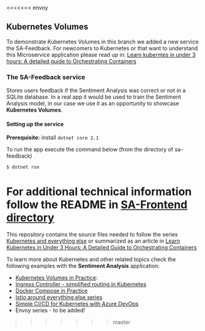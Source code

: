 <<<<<<< envoy
## Kubernetes Volumes

To demonstrate Kubernetes Volumes in this branch we added a new service the SA-Feedback. For newcomers to Kubernetes or that want to understand this Microservice application please read up in: [Learn kuberntes in under 3 hours: A detailed guide to Orchestrating Containers](https://medium.freecodecamp.org/learn-kubernetes-in-under-3-hours-a-detailed-guide-to-orchestrating-containers-114ff420e882)

### The SA-Feedback service

Stores users feedback if the Sentiment Analysis was correct or not in a SQLite database. In a real app it would be used to train the Sentiment Analysis model, in our case we use it as an opportunity to showcase **Kubernetes Volumes**.

#### Setting up the service

**Prerequisite:** install `dotnet core 2.1` 

To run the app execute the command below (from the directory of sa-feedback)

```
$ dotnet run
```

For additional technical information follow the README in [SA-Frontend directory](sa-feedback\README.md)
=======
This repository contains the source files needed to follow the series [Kubernetes and everything else](https://rinormaloku.com/series/kubernetes-and-everything-else/) or summarized as an article in [Learn Kubernetes in Under 3 Hours: A Detailed Guide to Orchestrating Containers](https://medium.freecodecamp.org/learn-kubernetes-in-under-3-hours-a-detailed-guide-to-orchestrating-containers-114ff420e882)

To learn more about Kubernetes and other related topics check the following examples with the **Sentiment Analysis** application:

* [Kubernetes Volumes in Practice](https://rinormaloku.com/kubernetes-volumes-in-practice/):
* [Ingress Controller - simplified routing in Kubernetes](https://www.orange-networks.com/blogs/210-ingress-controller-simplified-routing-in-kubernetes)
* [Docker Compose in Practice](https://github.com/rinormaloku/k8s-mastery/tree/docker-compose)
* [Istio around everything else series](https://rinormaloku.com/series/istio-around-everything-else/)
* [Simple CI/CD for Kubernetes with Azure DevOps](https://www.orange-networks.com/blogs/224-azure-devops-ci-cd-pipeline-to-deploy-to-kubernetes)
* Envoy series - to be added!
>>>>>>> master
